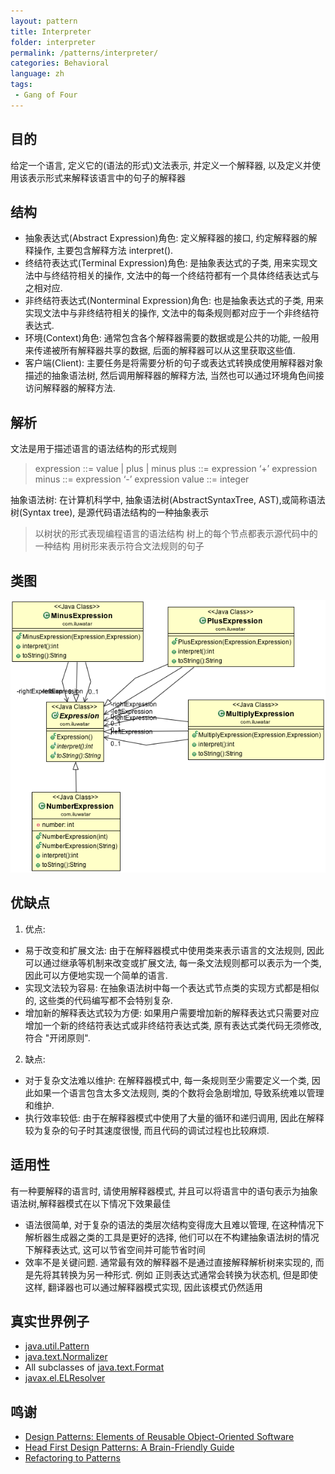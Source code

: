 ```yaml
---
layout: pattern
title: Interpreter
folder: interpreter
permalink: /patterns/interpreter/
categories: Behavioral
language: zh
tags:
 - Gang of Four
---
```


## 目的

给定一个语言, 定义它的(语法的形式)文法表示, 并定义一个解释器, 以及定义并使用该表示形式来解释该语言中的句子的解释器

## 结构

* 抽象表达式(Abstract Expression)角色: 定义解释器的接口, 约定解释器的解释操作, 主要包含解释方法 interpret(). 
* 终结符表达式(Terminal Expression)角色: 是抽象表达式的子类, 用来实现文法中与终结符相关的操作, 文法中的每一个终结符都有一个具体终结表达式与之相对应. 
* 非终结符表达式(Nonterminal Expression)角色: 也是抽象表达式的子类, 用来实现文法中与非终结符相关的操作, 文法中的每条规则都对应于一个非终结符表达式. 
* 环境(Context)角色: 通常包含各个解释器需要的数据或是公共的功能, 一般用来传递被所有解释器共享的数据, 后面的解释器可以从这里获取这些值. 
* 客户端(Client): 主要任务是将需要分析的句子或表达式转换成使用解释器对象描述的抽象语法树, 然后调用解释器的解释方法, 当然也可以通过环境角色间接访问解释器的解释方法. 

## 解析
文法是用于描述语言的语法结构的形式规则 
> expression ::= value | plus | minus
> plus ::= expression ‘+’ expression
> minus ::= expression ‘-’ expression
> value ::= integer

抽象语法树: 在计算机科学中, 抽象语法树(AbstractSyntaxTree, AST),或简称语法树(Syntax tree), 是源代码语法结构的一种抽象表示
> 以树状的形式表现编程语言的语法结构
> 树上的每个节点都表示源代码中的一种结构
> 用树形来表示符合文法规则的句子

## 类图
![alt text](../interpreter/etc/interpreter_1.png "Interpreter")

## 优缺点

1. 优点:
* 易于改变和扩展文法: 由于在解释器模式中使用类来表示语言的文法规则, 因此可以通过继承等机制来改变或扩展文法, 每一条文法规则都可以表示为一个类, 因此可以方便地实现一个简单的语言. 
* 实现文法较为容易: 在抽象语法树中每一个表达式节点类的实现方式都是相似的, 这些类的代码编写都不会特别复杂. 
* 增加新的解释表达式较为方便:  如果用户需要增加新的解释表达式只需要对应增加一个新的终结符表达式或非终结符表达式类, 原有表达式类代码无须修改, 符合 "开闭原则". 

2. 缺点: 
* 对于复杂文法难以维护: 在解释器模式中, 每一条规则至少需要定义一个类, 因此如果一个语言包含太多文法规则, 类的个数将会急剧增加, 导致系统难以管理和维护. 
* 执行效率较低: 由于在解释器模式中使用了大量的循环和递归调用, 因此在解释较为复杂的句子时其速度很慢, 而且代码的调试过程也比较麻烦. 

## 适用性

有一种要解释的语言时, 请使用解释器模式, 并且可以将语言中的语句表示为抽象语法树,解释器模式在以下情况下效果最佳
* 语法很简单, 对于复杂的语法的类层次结构变得庞大且难以管理, 在这种情况下解析器生成器之类的工具是更好的选择, 他们可以在不构建抽象语法树的情况下解释表达式, 这可以节省空间并可能节省时间
* 效率不是关键问题. 通常最有效的解释器不是通过直接解释解析树来实现的, 而是先将其转换为另一种形式.  例如 正则表达式通常会转换为状态机, 但是即使这样, 翻译器也可以通过解释器模式实现, 因此该模式仍然适用

## 真实世界例子

* [java.util.Pattern](http://docs.oracle.com/javase/8/docs/api/java/util/regex/Pattern.html)
* [java.text.Normalizer](http://docs.oracle.com/javase/8/docs/api/java/text/Normalizer.html)
* All subclasses of [java.text.Format](http://docs.oracle.com/javase/8/docs/api/java/text/Format.html)
* [javax.el.ELResolver](http://docs.oracle.com/javaee/7/api/javax/el/ELResolver.html)

## 鸣谢

* [Design Patterns: Elements of Reusable Object-Oriented Software](https://www.amazon.com/gp/product/0201633612/ref=as_li_tl?ie=UTF8&camp=1789&creative=9325&creativeASIN=0201633612&linkCode=as2&tag=javadesignpat-20&linkId=675d49790ce11db99d90bde47f1aeb59)
* [Head First Design Patterns: A Brain-Friendly Guide](https://www.amazon.com/gp/product/0596007124/ref=as_li_tl?ie=UTF8&camp=1789&creative=9325&creativeASIN=0596007124&linkCode=as2&tag=javadesignpat-20&linkId=6b8b6eea86021af6c8e3cd3fc382cb5b)
* [Refactoring to Patterns](https://www.amazon.com/gp/product/0321213351/ref=as_li_tl?ie=UTF8&camp=1789&creative=9325&creativeASIN=0321213351&linkCode=as2&tag=javadesignpat-20&linkId=2a76fcb387234bc71b1c61150b3cc3a7)
